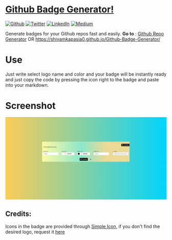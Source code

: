 # [Github Badge Generator!](https://shivamkapasia-developer-edition.ap16.force.com/Badges4Me/s)

<p><a href="https://github.com/shivamkapasia0" target="_blank"><img alt="Github" src="https://img.shields.io/badge/GitHub-%2312100E.svg?&style=for-the-badge&logo=Github&logoColor=white" /></a> <a href="https://twitter.com/shivaay0o7" target="_blank"><img alt="Twitter" src="https://img.shields.io/badge/twitter-%231DA1F2.svg?&style=for-the-badge&logo=twitter&logoColor=white" /></a> <a href="https://www.linkedin.com/in/shivam-kapasia" target="_blank"><img alt="LinkedIn" src="https://img.shields.io/badge/linkedin-%230077B5.svg?&style=for-the-badge&logo=linkedin&logoColor=white" /></a> <a href="https://instagram.com/shivaay0o7" target="_blank"><img alt="Medium" src="https://img.shields.io/badge/instagram-%2312100E.svg?&style=for-the-badge&logo=instagram&logoColor=purple" /></a>
</p> 

Generate badges for your Github repos fast and easily.
**Go to** : [Github Repo Generator](https://shivamkapasia-developer-edition.ap16.force.com/Badges4Me/s) OR
https://shivamkapasia0.github.io/Github-Badge-Generator/

# Use
Just write select logo name and color and your badge will be instantly ready and just copy the code by pressing the icon right to the badge and paste into your markdown.

# Screenshot

![enter image description here](https://github.com/shivamkapasia0/Badges4Me/blob/main/ss1.png?raw=true)

## Credits:
Icons in the badge are provided through [Simple Icon](https://simpleicons.org/), if you don't find the desired logo, request it [here](https://github.com/simple-icons/simple-icons/issues/new?assignees=&labels=new+icon&template=icon_request.md)
